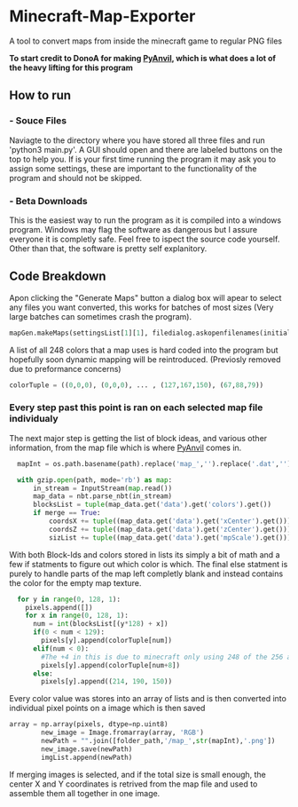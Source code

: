 # Minecraft-Map-Exporter
A tool to convert maps from inside the minecraft game to regular PNG files

**To start credit to DonoA for making [PyAnvil](https://github.com/DonoA/PyAnvilEditor), which is what does a lot of the heavy lifting for this program**

## How to run

### - Souce Files
Naviagte to the directory where you have stored all three files and run 'python3 main.py'. A GUI should open and there are labeled buttons on the top to help you. If is your first time running the program it may ask you to assign some settings, these are important to the functionality of the program and should not be skipped.

### - Beta Downloads
This is the easiest way to run the program as it is compiled into a windows program. Windows may flag the software as dangerous but I assure everyone it is completly safe. Feel free to ispect the source code yourself. Other than that, the software is pretty self explanitory.

## Code Breakdown

Apon clicking the "Generate Maps" button a dialog box will apear to select any files you want converted, this works for batches of most sizes (Very large batches can sometimes crash the program).
```python
mapGen.makeMaps(settingsList[1][1], filedialog.askopenfilenames(initialdir = settingsList[0][1], parent=mainScreen, title='Choose a file'), settingsList[2][1])
```
A list of all 248 colors that a map uses is hard coded into the program but hopefully soon dynamic mapping will be reintroduced. (Previosly removed due to preformance concerns)
```python
colorTuple = ((0,0,0), (0,0,0), ... , (127,167,150), (67,88,79))
```
### Every step past this point is ran on each selected map file individualy
The next major step is getting the list of block ideas, and various other information, from the map file which is where [PyAnvil](https://github.com/DonoA/PyAnvilEditor) comes in.
```python
  mapInt = os.path.basename(path).replace('map_','').replace('.dat','')

  with gzip.open(path, mode='rb') as map:
      in_stream = InputStream(map.read())
      map_data = nbt.parse_nbt(in_stream)      
      blocksList = tuple(map_data.get('data').get('colors').get())
      if merge == True:
          coordsX += tuple((map_data.get('data').get('xCenter').get()))
          coordsZ += tuple((map_data.get('data').get('zCenter').get()))
          sizList += tuple((map_data.get('data').get('mpScale').get()))
```
With both Block-Ids and colors stored in lists its simply a bit of math and a few if statments to figure out which color is which. The final else statment is purely to handle parts of the map left completly blank and instead contains the color for the empty map texture.
```python
  for y in range(0, 128, 1):
    pixels.append([])
    for x in range(0, 128, 1):
      num = int(blocksList[(y*128) + x])
      if(0 < num < 129):
        pixels[y].append(colorTuple[num])
      elif(num < 0):
        #The +4 in this is due to minecraft only using 248 of the 256 avalible colors
        pixels[y].append(colorTuple[num+8])
      else:
        pixels[y].append((214, 190, 150))
```
Every color value was stores into an array of lists and is then converted into individual pixel points on a image which is then saved
```python
array = np.array(pixels, dtype=np.uint8)
        new_image = Image.fromarray(array, 'RGB')
        newPath = "".join([folder_path,'/map_',str(mapInt),'.png'])
        new_image.save(newPath)
        imgList.append(newPath)
```

If merging images is selected, and if the total size is small enough, the center X and Y coordinates is retrived from the map file and used to assemble them all together in one image.
